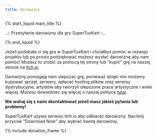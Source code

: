 ```yaml
---
title: Darowizny
---
```

{% start_liquid main_title %}

..:: Przesyłanie darowizny dla gry SuperTuxKart ::..

{% end_liquid %}

Jeżeli podobała ci się gra w SuperTuxKart i chciałbyś pomóc w rozwoju projektu lub po prostu podziękować możesz wysłać darowiznę aby nam pomóc! Możesz to zrobić za pomocą tej strony lub "kupić" grę na naszej stronie na [Itch.io](https://supertuxkart.itch.io/supertuxkart).

Darowizny pomagają nam ulepszać grę, ponieważ dzięki nim możemy kupować sprzęt, serwery, opłacać hosting plików oraz serwisy dystrybucyjne, artystów aby tworzyli ulepszone prace artystyczne i wiele więcej. Możesz dowiedzieć się więcej o naszej polityce [tutaj](Donation_Policy).

**Nie wahaj się z nami skontaktować jeżeli masz jakieś pytania lub problemy!**

SuperTuxKart używa serwisu itch.io aby odbierać darowizny. Naciśnij przycisk "Download Now" aby wybrać kwotę darowizny.

{% include donation_frame %}
